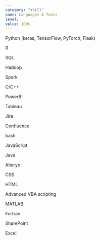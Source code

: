 ```yaml
---
category: "skill"
name: Languages & Tools
level: 
value: 100%
---
```

Python (keras, TensorFlow, PyTorch, Flask)

R

SQL

Hadoop

Spark

C/C++

PowerBI

Tableau

Jira

Confluence

bash

JavaScript

Java

Alteryx

CSS

HTML

Advanced VBA scripting

MATLAB

Fortran

SharePoint

Excel
